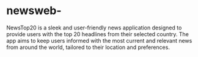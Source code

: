 # newsweb-
NewsTop20 is a sleek and user-friendly news application designed to provide users with the top 20 headlines from their selected country. The app aims to keep users informed with the most current and relevant news from around the world, tailored to their location and preferences.
